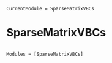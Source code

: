 ```@meta
CurrentModule = SparseMatrixVBCs
```

# SparseMatrixVBCs

```@index
```

```@autodocs
Modules = [SparseMatrixVBCs]
```
